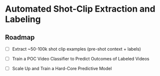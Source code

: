 # Automated Shot-Clip Extraction and Labeling


## Roadmap
- [ ] Extract ~50-100k shot clip examples (pre-shot context + labels) 
 - [ ] Train a POC Video Classifier to Predict Outcomes of Labeled Videos
 - [ ] Scale Up and Train a Hard-Core Predictive Model

